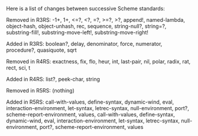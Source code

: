 Here is a list of changes between successive Scheme standards:

Removed in R3RS: -1+, 1+, <=?, <?, =?, >=?, >?, append!,
named-lambda, object-hash, object-unhash, rec, sequence,
string-null?, string=?, substring-fill!, substring-move-left!,
substring-move-right!

Added in R3RS: boolean?, delay, denominator, force, numerator,
procedure?, quasiquote, sqrt

Removed in R4RS: exactness, fix, flo, heur, int, last-pair, nil,
polar, radix, rat, rect, sci, t

Added in R4RS: list?, peek-char, string

Removed in R5RS: (nothing)

Added in R5RS: call-with-values, define-syntax, dynamic-wind,
eval, interaction-environment, let-syntax, letrec-syntax,
null-environment, port?, scheme-report-environment,
values, call-with-values, define-syntax, dynamic-wind,
eval, interaction-environment, let-syntax, letrec-syntax,
null-environment, port?, scheme-report-environment, values

